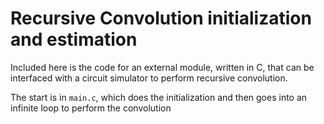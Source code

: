 # Recursive Convolution initialization and estimation

Included here is the code for an external module, written in C, that can be interfaced with a circuit simulator to perform recursive convolution.

The start is in `main.c`, which does the initialization and then goes into an infinite loop to perform the convolution

